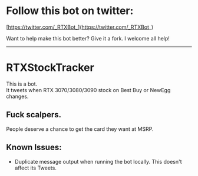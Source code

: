 # Follow this bot on twitter:

[https://twitter.com/_RTXBot_](https://twitter.com/_RTXBot_)

Want to help make this bot better? Give it a fork. I welcome all help!

---

# RTXStockTracker
    
This is a bot.     
It tweets when RTX 3070/3080/3090 stock on Best Buy or NewEgg changes. 

## Fuck scalpers. 

People deserve a chance to get the card they want at MSRP.

## Known Issues:

- Duplicate message output when running the bot locally. This doesn't affect its Tweets.
